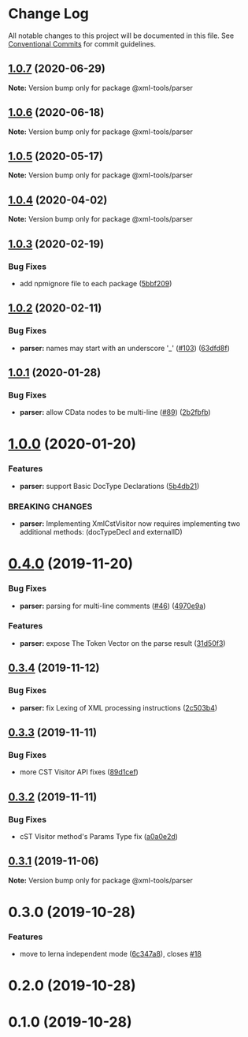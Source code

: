 # Change Log

All notable changes to this project will be documented in this file.
See [Conventional Commits](https://conventionalcommits.org) for commit guidelines.

## [1.0.7](https://github.com/sap/xml-tools/compare/@xml-tools/parser@1.0.6...@xml-tools/parser@1.0.7) (2020-06-29)

**Note:** Version bump only for package @xml-tools/parser

## [1.0.6](https://github.com/sap/xml-tools/compare/@xml-tools/parser@1.0.5...@xml-tools/parser@1.0.6) (2020-06-18)

**Note:** Version bump only for package @xml-tools/parser

## [1.0.5](https://github.com/sap/xml-tools/compare/@xml-tools/parser@1.0.4...@xml-tools/parser@1.0.5) (2020-05-17)

**Note:** Version bump only for package @xml-tools/parser

## [1.0.4](https://github.com/sap/xml-tools/compare/@xml-tools/parser@1.0.3...@xml-tools/parser@1.0.4) (2020-04-02)

**Note:** Version bump only for package @xml-tools/parser

## [1.0.3](https://github.com/sap/xml-tools/compare/@xml-tools/parser@1.0.2...@xml-tools/parser@1.0.3) (2020-02-19)

### Bug Fixes

- add npmignore file to each package ([5bbf209](https://github.com/sap/xml-tools/commit/5bbf209))

## [1.0.2](https://github.com/sap/xml-tools/compare/@xml-tools/parser@1.0.1...@xml-tools/parser@1.0.2) (2020-02-11)

### Bug Fixes

- **parser:** names may start with an underscore '\_' ([#103](https://github.com/sap/xml-tools/issues/103)) ([63dfd8f](https://github.com/sap/xml-tools/commit/63dfd8f))

## [1.0.1](https://github.com/sap/xml-tools/compare/@xml-tools/parser@1.0.0...@xml-tools/parser@1.0.1) (2020-01-28)

### Bug Fixes

- **parser:** allow CData nodes to be multi-line ([#89](https://github.com/sap/xml-tools/issues/89)) ([2b2fbfb](https://github.com/sap/xml-tools/commit/2b2fbfb))

# [1.0.0](https://github.com/sap/xml-tools/compare/@xml-tools/parser@0.4.0...@xml-tools/parser@1.0.0) (2020-01-20)

### Features

- **parser:** support Basic DocType Declarations ([5b4db21](https://github.com/sap/xml-tools/commit/5b4db21))

### BREAKING CHANGES

- **parser:** Implementing XmlCstVisitor now requires implementing two additional methods:
  (docTypeDecl and externalID)

# [0.4.0](https://github.com/sap/xml-tools/compare/@xml-tools/parser@0.3.4...@xml-tools/parser@0.4.0) (2019-11-20)

### Bug Fixes

- **parser:** parsing for multi-line comments ([#46](https://github.com/sap/xml-tools/issues/46)) ([4970e9a](https://github.com/sap/xml-tools/commit/4970e9a))

### Features

- **parser:** expose The Token Vector on the parse result ([31d50f3](https://github.com/sap/xml-tools/commit/31d50f3))

## [0.3.4](https://github.com/sap/xml-tools/compare/@xml-tools/parser@0.3.3...@xml-tools/parser@0.3.4) (2019-11-12)

### Bug Fixes

- **parser:** fix Lexing of XML processing instructions ([2c503b4](https://github.com/sap/xml-tools/commit/2c503b4))

## [0.3.3](https://github.com/sap/xml-tools/compare/@xml-tools/parser@0.3.2...@xml-tools/parser@0.3.3) (2019-11-11)

### Bug Fixes

- more CST Visitor API fixes ([89d1cef](https://github.com/sap/xml-tools/commit/89d1cef))

## [0.3.2](https://github.com/sap/xml-tools/compare/@xml-tools/parser@0.3.1...@xml-tools/parser@0.3.2) (2019-11-11)

### Bug Fixes

- cST Visitor method's Params Type fix ([a0a0e2d](https://github.com/sap/xml-tools/commit/a0a0e2d))

## [0.3.1](https://github.com/sap/xml-tools/compare/@xml-tools/parser@0.3.0...@xml-tools/parser@0.3.1) (2019-11-06)

**Note:** Version bump only for package @xml-tools/parser

# 0.3.0 (2019-10-28)

### Features

- move to lerna independent mode ([6c347a8](https://github.com/sap/xml-tools/commit/6c347a8)), closes [#18](https://github.com/sap/xml-tools/issues/18)

# 0.2.0 (2019-10-28)

# 0.1.0 (2019-10-28)
